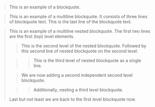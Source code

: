 > This is an example of a blockquote.

> This is an example of a multiline blockquote.
> It consists of three lines of blockquote text.
> This is the last line of the blockquote text.

> This is an example of a multiline nested blockquote.
> The first two lines are the first (top) level elements.
>
>> This is the second level of the nested blockquote.
>> Followed by this second line of nested blockquote on the second level.
>
>>> This is the third level of nested blockquote as a single line.
>
>> We are now adding a second independent second level blockquote.
>
>>> Additionally, nesting a third level blockquote.
>
> Last but not least we are back to the first level blockquote now.
